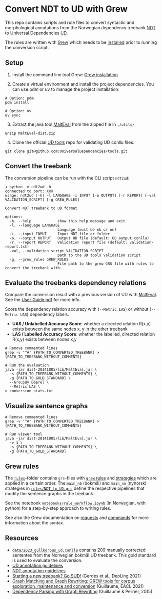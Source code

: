# Convert NDT to UD with Grew

This repo contains scripts and rule files to convert syntactic and morphological annotations from the Norwegian dependency treebank [NDT](https://www.nb.no/sprakbanken/en/resource-catalogue/oai-nb-no-sbr-10/) to Universal Dependencies [UD](https://universaldependencies.org/).

The rules are written with [Grew](https://grew.fr/) which needs to be [installed](https://grew.fr/usage/install/) prior to running the conversion script.

## Setup

1. Install the command line tool Grew: [Grew installation](https://grew.fr/usage/install/)

2. Create a virtual environment and install the project dependencies. You can use pdm or uv to manage the project installation:

  ```shell
  # Option: pdm
  pdm install

  # Option: uv
  uv sync
  ```

3. Extract the java tool [MaltEval](https://www.maltparser.org/malteval.html) from the zipped file in `./utils/`

  ``` shell
  unzip MaltEval-dist.zip
  ```

4. Clone the official [UD tools](https://github.com/UniversalDependencies/tools/) repo for validating UD conllu files.

  ``` shell
  git clone git@github.com:UniversalDependencies/tools.git
  ```

## Convert the treebank

The conversion pipeline can be run with the CLI script `ndt2ud`:

``` shell
❯ python -m ndt2ud -h
connected to port: XXX
usage: ndt2ud [-h] -l LANGUAGE -i INPUT [-o OUTPUT] [-r REPORT] [-val VALIDATION_SCRIPT] [-g GREW_RULES]

Convert NDT treebank to UD format

options:
  -h, --help            show this help message and exit
  -l, --language LANGUAGE
                        Language (must be nb or nn)
  -i, --input INPUT     Input NDT file or folder
  -o, --output OUTPUT   Output UD file (default: UD_output.conllu)
  -r, --report REPORT   Validation report file (default: validation-report.txt)
  -val, --validation_script VALIDATION_SCRIPT
                        path to the UD tools validation script
  -g, --grew_rules GREW_RULES
                        File path to the grew GRS file with rules to convert the treebank with.
```

## Evaluate the treebanks dependency relations

Compare the conversion result with a previous version of UD with [MaltEval](https://www.maltparser.org/malteval.html). See the [User Guide pdf](dist-20141005/doc/MaltEvalUserGuide.pdf) for more info.

Score the dependency relation accuracy with (`--Metric LAS`) or without (`--Metric UAS`) dependency labels.

- **UAS / Unlabelled Accuracy Score**: whether a directed relation R(x,y) exists between the same nodes x, y in the other treebank
- **LAS / Labelled Accuracy Score**: whether the labelled, directed relation R(x,y) exists between nodes x,y

```shell
# Remove commented lines
grep -v '^#' {PATH_TO_CONVERTED_TREEBANK} > {PATH_TO_TREEBANK_WITHOUT_COMMENTS}

# Run the evaluation
java -jar dist-20141005/lib/MaltEval.jar \
  -s {PATH_TO_TREEBANK_WITHOUT_COMMENTS} \
  -g {PATH_TO_GOLD_STANDARD} \
  --GroupBy Deprel \
  --Metric LAS \
> conversion_stats.txt
```

## Visualize sentence graphs

```shell
# Remove commented lines
grep -v '^#' {PATH_TO_CONVERTED_TREEBANK} > {PATH_TO_TREEBANK_WITHOUT_COMMENTS}

# Run viewer tool
java -jar dist-20141005/lib/MaltEval.jar \
  -v 1 \
  -s {PATH_TO_TREEBANK_WITHOUT_COMMENTS} \
  -g {PATH_TO_GOLD_STANDARD}
```

## Grew rules

The [`rules`](./rules)-folder contains `grs`-files with [`grew` rules](https://grew.fr/doc/rule/) and [strategies](https://grew.fr/doc/grs/) which are applied in a certain order.
The `main_nb` (bokmål) and `main_nn` (nynorsk) strategies in [`rules/NDT_to_UD.grs`](rules/NDT_to_UD.grs) define the respective pipelines that modify the sentence graphs in the treebank.

See the notebook [`notebooks/rule_workflow.ipynb`](notebooks/rule_workflow.ipynb) (in Norwegian, with python) for a step-by-step approach to writing rules.

See also the Grew documentation on [requests](https://grew.fr/doc/request/) and [commands](https://grew.fr/doc/commands/) for more information about the syntax.

## Resources

- [`data/2023_gullkorpus_ud.conllu`](./data/gullkorpus/2023_gullkorpus_ud.conllu) contains 200 manually corrected sententes from the Norwegian bokmål UD treebank. This gold standard is used to evaluate the conversion.
- [UD annotation guidelines](https://universaldependencies.org/guidelines.html)
- [NDT annotation guidelines](https://www.nb.no/sbfil/dok/20140314_guidelines_ndt_english.pdf)
- [Starting a new treebank? Go SUD!](https://aclanthology.org/2021.depling-1.4) (Gerdes et al., DepLing 2021)
- [Graph Matching and Graph Rewriting: GREW tools for corpus exploration, maintenance and conversion](https://aclanthology.org/2021.eacl-demos.21) (Guillaume, EACL 2021)
- [Dependency Parsing with Graph Rewriting](https://aclanthology.org/W15-2204) (Guillaume & Perrier, 2015)
